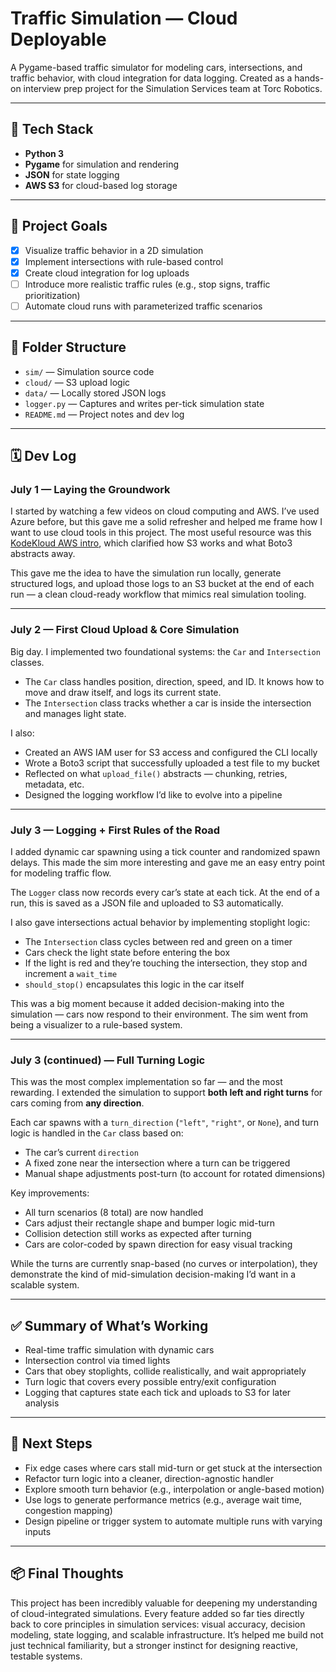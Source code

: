 # Traffic Simulation — Cloud Deployable

A Pygame-based traffic simulator for modeling cars, intersections, and traffic behavior, with cloud integration for data logging. Created as a hands-on interview prep project for the Simulation Services team at Torc Robotics.

---

## 🔧 Tech Stack

- **Python 3**
- **Pygame** for simulation and rendering
- **JSON** for state logging
- **AWS S3** for cloud-based log storage

---

## 🎯 Project Goals

- [x] Visualize traffic behavior in a 2D simulation
- [x] Implement intersections with rule-based control
- [x] Create cloud integration for log uploads
- [ ] Introduce more realistic traffic rules (e.g., stop signs, traffic prioritization)
- [ ] Automate cloud runs with parameterized traffic scenarios

---

## 📁 Folder Structure

- `sim/` — Simulation source code
- `cloud/` — S3 upload logic
- `data/` — Locally stored JSON logs
- `logger.py` — Captures and writes per-tick simulation state
- `README.md` — Project notes and dev log

---

## 🗓 Dev Log

### July 1 — Laying the Groundwork

I started by watching a few videos on cloud computing and AWS. I’ve used Azure before, but this gave me a solid refresher and helped me frame how I want to use cloud tools in this project. The most useful resource was this [KodeKloud AWS intro](https://www.youtube.com/watch?v=EgAoarq_aic), which clarified how S3 works and what Boto3 abstracts away.

This gave me the idea to have the simulation run locally, generate structured logs, and upload those logs to an S3 bucket at the end of each run — a clean cloud-ready workflow that mimics real simulation tooling.

---

### July 2 — First Cloud Upload & Core Simulation

Big day. I implemented two foundational systems: the `Car` and `Intersection` classes.

- The `Car` class handles position, direction, speed, and ID. It knows how to move and draw itself, and logs its current state.
- The `Intersection` class tracks whether a car is inside the intersection and manages light state.

I also:
- Created an AWS IAM user for S3 access and configured the CLI locally
- Wrote a Boto3 script that successfully uploaded a test file to my bucket
- Reflected on what `upload_file()` abstracts — chunking, retries, metadata, etc.
- Designed the logging workflow I’d like to evolve into a pipeline

---

### July 3 — Logging + First Rules of the Road

I added dynamic car spawning using a tick counter and randomized spawn delays. This made the sim more interesting and gave me an easy entry point for modeling traffic flow.

The `Logger` class now records every car’s state at each tick. At the end of a run, this is saved as a JSON file and uploaded to S3 automatically.

I also gave intersections actual behavior by implementing stoplight logic:
- The `Intersection` class cycles between red and green on a timer
- Cars check the light state before entering the box
- If the light is red and they’re touching the intersection, they stop and increment a `wait_time`
- `should_stop()` encapsulates this logic in the car itself

This was a big moment because it added decision-making into the simulation — cars now respond to their environment. The sim went from being a visualizer to a rule-based system.

---

### July 3 (continued) — Full Turning Logic

This was the most complex implementation so far — and the most rewarding. I extended the simulation to support **both left and right turns** for cars coming from **any direction**.

Each car spawns with a `turn_direction` (`"left"`, `"right"`, or `None`), and turn logic is handled in the `Car` class based on:
- The car’s current `direction`
- A fixed zone near the intersection where a turn can be triggered
- Manual shape adjustments post-turn (to account for rotated dimensions)

Key improvements:
- All turn scenarios (8 total) are now handled
- Cars adjust their rectangle shape and bumper logic mid-turn
- Collision detection still works as expected after turning
- Cars are color-coded by spawn direction for easy visual tracking

While the turns are currently snap-based (no curves or interpolation), they demonstrate the kind of mid-simulation decision-making I’d want in a scalable system.

---

## ✅ Summary of What’s Working

- Real-time traffic simulation with dynamic cars
- Intersection control via timed lights
- Cars that obey stoplights, collide realistically, and wait appropriately
- Turn logic that covers every possible entry/exit configuration
- Logging that captures state each tick and uploads to S3 for later analysis

---

## 🧭 Next Steps

- Fix edge cases where cars stall mid-turn or get stuck at the intersection
- Refactor turn logic into a cleaner, direction-agnostic handler
- Explore smooth turn behavior (e.g., interpolation or angle-based motion)
- Use logs to generate performance metrics (e.g., average wait time, congestion mapping)
- Design pipeline or trigger system to automate multiple runs with varying inputs

---

## 📦 Final Thoughts

This project has been incredibly valuable for deepening my understanding of cloud-integrated simulations. Every feature added so far ties directly back to core principles in simulation services: visual accuracy, decision modeling, state logging, and scalable infrastructure. It’s helped me build not just technical familiarity, but a stronger instinct for designing reactive, testable systems.
